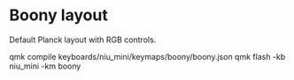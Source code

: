 # Boony layout
Default Planck layout with RGB controls.

  qmk compile keyboards/niu_mini/keymaps/boony/boony.json
  qmk flash -kb niu_mini -km boony
